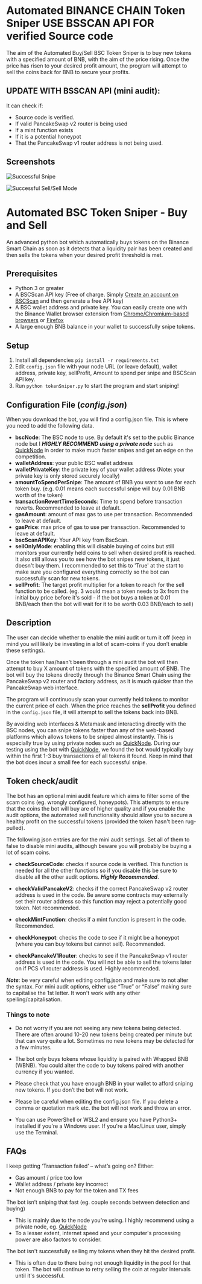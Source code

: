# Automated BINANCE CHAIN Token Sniper USE BSSCAN API FOR verified Source code 

The aim of the Automated Buy/Sell BSC Token Sniper is to buy new tokens with a specified amount of BNB, with the aim of the price rising. Once the price has risen to your desired profit amount, the program will attempt to sell the coins back for BNB to secure your profits.

## UPDATE WITH BSSCAN API (mini audit):

 It can check if:
-	Source code is verified.
-	If valid PancakeSwap v2 router is being used 
-	If a mint function exists
-	If it is a potential honeypot
-	That the PancakeSwap v1 router address is not being used.
 
## Screenshots

![Successful Snipe](docs/assets/successful_snipe.png)

![Successful Sell/Sell Mode](docs/assets/successful_sell_and_sell_mode.png)

# Automated BSC Token Sniper - Buy and Sell 
An advanced python bot which automatically buys tokens on the Binance Smart Chain as soon as it detects that a liquidity pair has been created and then sells the tokens when your desired profit threshold is met. 


## Prerequisites
- Python 3 or greater
- A BSCScan API key (Free of charge. Simply [Create an account on BSCScan](https://www.bscscan.com/register) and then generate a free API key)
- A BSC wallet address and private key. You can easily create one with the Binance Wallet browser extension from [Chrome/Chromium-based browsers](https://chrome.google.com/webstore/detail/binance-wallet/fhbohimaelbohpjbbldcngcnapndodjp) or [Firefox](https://addons.mozilla.org/en-US/firefox/addon/binance-chain/)
- A large enough BNB balance in your wallet to successfully snipe tokens.

## Setup
1)	Install all dependencies `pip install -r requirements.txt`
2)	Edit `config.json` file with your node URL (or leave default), wallet address, private key, sellProfit, Amount to spend per snipe and BSCScan API key.
3)	Run `python tokenSniper.py` to start the program and start sniping! $$$$


## Configuration File (_config.json_)

When you download the bot, you will find a config.json file. This is where you need to add the following data.

- **bscNode**: The BSC node to use. By default it's set to the public Binance node but I **_HIGHLY RECOMMEND using a private node_** such as [QuickNode](https://www.quicknode.com?tap_a=67226-09396e&tap_s=2709976-ea3298&utm_source=affiliate&utm_campaign=generic&utm_content=affiliate_landing_page&utm_medium=generic) in order to make much faster snipes and get an edge on the competition.
- **walletAddress**: your public BSC wallet address
- **walletPrivateKey**: the private key of your wallet address (Note: your private key is only stored securely locally)
- **amountToSpendPerSnipe**: The amount of BNB you want to use for each token buy. (e.g. 0.01 means each successful snipe will buy 0.01 BNB worth of the token)
- **transactionRevertTimeSeconds**: Time to spend before transaction reverts. Recommended to leave at default.
- **gasAmount**: amount of max gas to use per transaction. Recommended to leave at default.
- **gasPrice**:  max price of gas to use per transaction. Recommended to leave at default.
- **bscScanAPIKey**: Your API key from BscScan.
- **sellOnlyMode**: enabling this will disable buying of coins but still monitors your currently held coins to sell when desired profit is reached. It also still allows you to see how the bot snipes new tokens, it just doesn't buy them. I recommended to set this to 'True' at the start to make sure you configured everything correctly so the bot can successfully scan for new tokens.
- **sellProfit**: The target profit multiplier for a token to reach for the sell function to be called. (eg. 3 would mean a token needs to 3x from the initial buy price before it's sold - if the bot buys a token at 0.01 BNB/each then the bot will wait for it to be worth 0.03 BNB/each to sell)

## Description

The user can decide whether to enable the mini audit or turn it off (keep in mind you will likely be investing in a lot of scam-coins if you don’t enable these settings).

Once the token has/hasn't been through a mini audit the bot will then attempt to buy X amount of tokens with the specified amount of BNB.
The bot will buy the tokens directly through the Binance Smart Chain using the PancakeSwap v2 router and factory address, as it is much quicker than the PancakeSwap web interface. 

The program will continuously scan your currently held tokens to monitor the current price of each. When the price reaches the **sellProfit** you defined in the `config.json` file, it will attempt to sell the tokens back into BNB.

By avoiding web interfaces & Metamask and interacting directly with the BSC nodes, you can snipe tokens faster than any of the web-based platforms which allows tokens to be sniped almost instantly. This is especially true by using private nodes such as [QuickNode](https://www.quicknode.com?tap_a=67226-09396e&tap_s=2709976-ea3298&utm_source=affiliate&utm_campaign=generic&utm_content=affiliate_landing_page&utm_medium=generic).  During our testing using the bot with [QuickNode](https://www.quicknode.com?tap_a=67226-09396e&tap_s=2709976-ea3298&utm_source=affiliate&utm_campaign=generic&utm_content=affiliate_landing_page&utm_medium=generic), we found the bot would typically buy within the first 1-3 buy transactions of all tokens it found. Keep in mind that the bot does incur a small fee for each successful snipe. 

## Token check/audit

The bot has an optional mini audit feature which aims to filter some of the scam coins (eg. wrongly configured, honeypots). This attempts to ensure that the coins the bot will buy are of higher quality and if you enable the audit options, the automated sell functionality should allow you to secure a healthy profit on the successful tokens (provided the token hasn't been rug-pulled).

The following json entries are for the mini audit settings. Set all of them to false to disable mini audits, although beware you will probably be buying a lot of scam coins.
- **checkSourceCode**: checks if source code is verified. This function is needed for all the other functions so if you disable this be sure to disable all the other audit options. **_Highly Recommended_**.

- **checkValidPancakeV2**: checks if the correct PancakeSwap v2 router address is used in the code. Be aware some contracts may externally set their router address so this function may reject a potentially good token. Not recommended.

- **checkMintFunction**: checks if a mint function is present in the code. Recommended.

- **checkHoneypot**: checks the code to see if it might be a honeypot (where you can buy tokens but cannot sell). Recommended.

- **checkPancakeV1Router**: checks to see if the PancakeSwap v1 router address is used in the code. You will not be able to sell the tokens later on if PCS v1 router address is used. Highly recommended.

**_Note_**: be very careful when editing config.json and make sure to not alter the syntax. For mini audit options, either use “True” or “False” making sure to capitalise the 1st letter. It won't work with any other spelling/capitalisation.

### Things to note

-	Do not worry if you are not seeing any new tokens being detected. There are often around 10-20 new tokens being created per minute but that can vary quite a lot. Sometimes no new tokens may be detected for a few minutes.

-	The bot only buys tokens whose liquidity is paired with Wrapped BNB (WBNB). You could alter the code to buy tokens paired with another currency if you wanted.
-	Please check that you have enough BNB in your wallet to afford sniping new tokens. If you don’t the bot will not work.
-	Please be careful when editing the config.json file. If you delete a comma or quotation mark etc. the bot will not work and throw an error.
-   You can use PowerShell or WSL2 and ensure you have Python3+ installed if you're a Windows user. If you're a Mac/Linux user, simply use the Terminal.

## FAQs

I keep getting ‘Transaction failed’ – what’s going on?
Either:
-	Gas amount / price too low
-	Wallet address / private key incorrect
-	Not enough BNB to pay for the token and TX fees

The bot isn’t sniping that fast (eg. couple seconds between detection and buying)
- This is mainly due to the node you're using. I highly recommend using a private node, eg. [QuickNode](https://www.quicknode.com?tap_a=67226-09396e&tap_s=2709976-ea3298&utm_source=affiliate&utm_campaign=generic&utm_content=affiliate_landing_page&utm_medium=generic)
- To a lesser extent, internet speed and your computer's processing power are also factors to consider. 

The bot isn't successfully selling my tokens when they hit the desired profit.
- This is often due to there being not enough liquidity in the pool for that token. The bot will continue to retry selling the coin at regular intervals until it's successful.
















